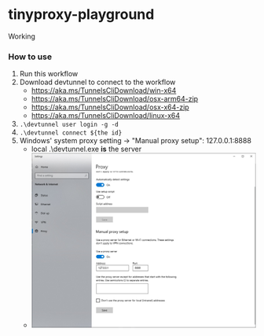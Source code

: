 tinyproxy-playground
====================
Working

### How to use
1. Run this workflow
2. Download devtunnel to connect to the workflow
    - https://aka.ms/TunnelsCliDownload/win-x64
    - https://aka.ms/TunnelsCliDownload/osx-arm64-zip
    - https://aka.ms/TunnelsCliDownload/osx-x64-zip
    - https://aka.ms/TunnelsCliDownload/linux-x64
3. `.\devtunnel user login -g -d`
4. `.\devtunnel connect ${the id}`
5. Windows' system proxy setting -> "Manual proxy setup": 127.0.0.1:8888
    - local .\devtunnel.exe **is** the server
    - ![](./proxy.jpg)

